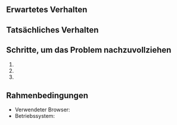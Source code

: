 <!--

Bitte suchen Sie in den vorhandenen Issues, ob das Problem schon beschrieben wurde. Öffnen Sie nur ein neues, wenn nötig. Tipp: Sie können "subscribe" klicken, um über Updates eines fremden Issue informiert zu werden.

Ein aussagekräftiger Titel hilft daher allen Beteiligten!

Beschreiben Sie ein gewünschtes Feature (= eine Funktion, die es noch nicht gibt)? Dann können sie die nachfolgende Vorlage ignorieren und überschreiben.

Beschreiben Sie hingegen einen Fehler, verwenden Sie bitte wenn möglich die folgende Vorlage.

-->

## Erwartetes Verhalten


## Tatsächliches Verhalten


## Schritte, um das Problem nachzuvollziehen

  1.
  1.
  1.

## Rahmenbedingungen

  - Verwendeter Browser:
  - Betriebssystem:
